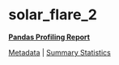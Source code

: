# solar_flare_2

[**Pandas Profiling Report**](../docs_sources/profile/solar_flare_2.html)

[Metadata](metadata.yaml) | [Summary Statistics](summary_stats.csv)

